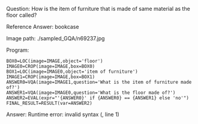 Question: How is the item of furniture that is made of same material as the floor called?

Reference Answer: bookcase

Image path: ./sampled_GQA/n69237.jpg

Program:

```
BOX0=LOC(image=IMAGE,object='floor')
IMAGE0=CROP(image=IMAGE,box=BOX0)
BOX1=LOC(image=IMAGE0,object='item of furniture')
IMAGE1=CROP(image=IMAGE,box=BOX1)
ANSWER0=VQA(image=IMAGE1,question='What is the item of furniture made of?')
ANSWER1=VQA(image=IMAGE0,question='What is the floor made of?')
ANSWER2=EVAL(expr="'{ANSWER0}' if {ANSWER0} == {ANSWER1} else 'no'")
FINAL_RESULT=RESULT(var=ANSWER2)
```
Answer: Runtime error: invalid syntax (<string>, line 1)

